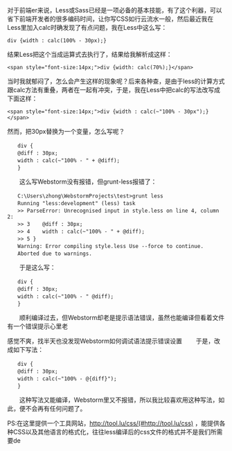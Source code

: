 对于前端er来说，Less或Sass已经是一项必备的基本技能，有了这个利器，可以省下前端开发者的很多编码时间，让你写CSS如行云流水一般，然后最近我在Less里加入calc时确发现了有点问题，我在Less中这么写：
```
div {width : calc(100% - 30px);}
```
结果Less把这个当成运算式去执行了，结果给我解析成这样：
```
<span style="font-size:14px;">div {width: calc(70%);}</span>
```
当时我就郁闷了，怎么会产生这样的现象呢？后来各种查，是由于less的计算方式跟calc方法有重叠，两者在一起有冲突，于是，我在Less中把calc的写法改写成下面这样：
```
<span style="font-size:14px;">div {width : calc(~"100% - 30px");}</span>
```

然而，把30px替换为一个变量，怎么写呢？

```
　　div {
　　@diff : 30px;
　　width : calc(~"100% - " + @diff);
　　}
```
　　这么写Webstorm没有报错，但grunt-less报错了：
```
　　C:\Users\zhong\WebstormProjects\test>grunt less
　　Running "less:development" (less) task
　　>> ParseError: Unrecognised input in style.less on line 4, column 2:
　　>> 3    @diff : 30px;
　　>> 4    width : calc(~"100% - " + @diff);
　　>> 5 }
　　Warning: Error compiling style.less Use --force to continue.
　　Aborted due to warnings.
```
　　于是这么写：
```
　　div {
　　@diff : 30px;
　　width : calc(~"100% - " @diff);
　　}
```
　　顺利编译过去，但Webstorm却老是提示语法错误，虽然也能编译但看着文件有一个错误提示心里老

感觉不爽，找半天也没发现Webstorm如何调试语法提示错误设置
　　于是，改成如下写法：
  ```
　　div {
　　@diff : 30px;
　　width : calc(~"100% - @{diff}");
　　}
  ```
　　这种写法又能编译，Webstorm里又不报错，所以我比较喜欢用这种写法，如此，便不会再有任何问题了。

PS:在这里提供一个工具网站，http://tool.lu/css/(#http://tool.lu/css) ，能提供各种CSS以及其他语言的格式化，往往less编译后的css文件的格式并不是我们所需要de
